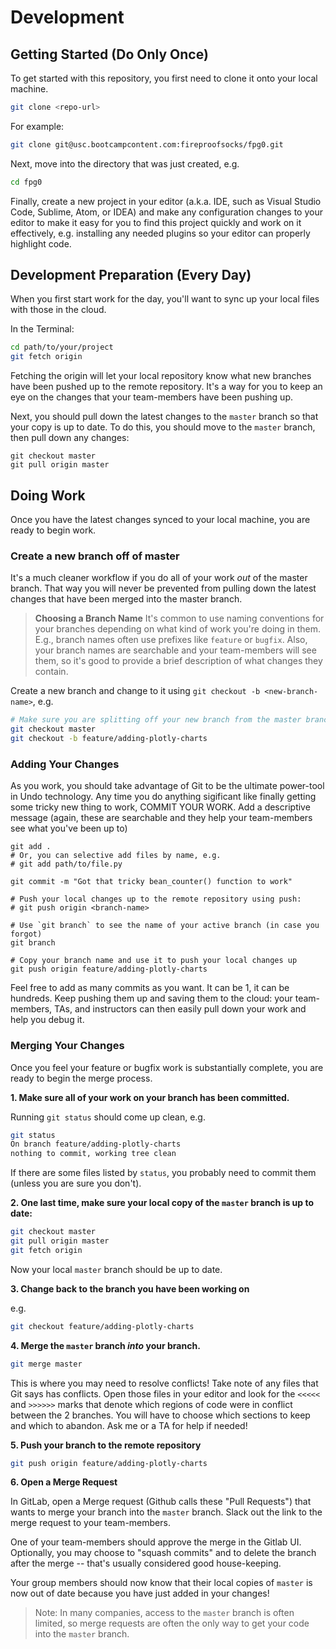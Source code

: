 # Development

## Getting Started (Do Only Once)

To get started with this repository, you first need to clone it onto your local machine.

```bash
git clone <repo-url>
```

For example:

```bash
git clone git@usc.bootcampcontent.com:fireproofsocks/fpg0.git
```

Next, move into the directory that was just created, e.g.

```bash
cd fpg0
```

Finally, create a new project in your editor (a.k.a. IDE, such as Visual Studio Code, Sublime, Atom, or IDEA) and make any configuration changes to your editor to make it easy for you to find this project quickly and work on it effectively, e.g. installing any needed plugins so your editor can properly highlight code.


## Development Preparation (Every Day)

When you first start work for the day, you'll want to sync up your local files with those in the cloud.  

In the Terminal:

```bash
cd path/to/your/project
git fetch origin
```

Fetching the origin will let your local repository know what new branches have been pushed up to the remote repository.  It's a way for you to keep an eye on the changes that your team-members have been pushing up.

Next, you should pull down the latest changes to the `master` branch so that your copy is up to date.  To do this, you should move to the `master` branch, then pull down any changes:

```
git checkout master
git pull origin master
```


## Doing Work

Once you have the latest changes synced to your local machine, you are ready to begin work.

### Create a new branch off of master

It's a much cleaner workflow if you do all of your work _out_ of the master branch. That way you will never be prevented from pulling down the latest changes that have been merged into the master branch.

> **Choosing a Branch Name** It's common to use naming conventions for your branches depending on what kind of work you're doing in them.  
> E.g., branch names often use prefixes like `feature` or `bugfix`.
> Also, your branch names are searchable and your team-members will see them, so it's good to provide a brief description of what changes they contain.

Create a new branch and change to it using `git checkout -b <new-branch-name>`, e.g. 

```bash
# Make sure you are splitting off your new branch from the master branch!
git checkout master
git checkout -b feature/adding-plotly-charts
```

### Adding Your Changes

As you work, you should take advantage of Git to be the ultimate power-tool in Undo technology.  Any time you do anything sigificant like finally getting some tricky new thing to work, COMMIT YOUR WORK.  Add a descriptive message (again, these are searchable and they help your team-members see what you've been up to)  

```
git add .
# Or, you can selective add files by name, e.g.
# git add path/to/file.py

git commit -m "Got that tricky bean_counter() function to work"

# Push your local changes up to the remote repository using push:
# git push origin <branch-name>

# Use `git branch` to see the name of your active branch (in case you forgot)
git branch

# Copy your branch name and use it to push your local changes up 
git push origin feature/adding-plotly-charts
```

Feel free to add as many commits as you want.  It can be 1, it can be hundreds.  Keep pushing them up and saving them to the cloud: your team-members, TAs, and instructors can then easily pull down your work and help you debug it.

### Merging Your Changes

Once you feel your feature or bugfix work is substantially complete, you are ready to begin the merge process.

**1. Make sure all of your work on your branch has been committed.**  

Running `git status` should come up clean, e.g.

```bash
git status
On branch feature/adding-plotly-charts
nothing to commit, working tree clean
```

If there are some files listed by `status`, you probably need to commit them (unless you are sure you don't).

**2. One last time, make sure your local copy of the `master` branch is up to date:**

```bash
git checkout master
git pull origin master
git fetch origin
```

Now your local `master` branch should be up to date.

**3. Change back to the branch you have been working on**

e.g.

```bash
git checkout feature/adding-plotly-charts
```

**4. Merge the `master` branch _into_ your branch.**

```bash
git merge master
```

This is where you may need to resolve conflicts!  Take note of any files that Git says has conflicts.  Open those files in your editor and look for the `<<<<<` and `>>>>>>` marks that denote which regions of code were in conflict between the 2 branches.  You will have to choose which sections to keep and which to abandon.  Ask me or a TA for help if needed!

**5. Push your branch to the remote repository**

```bash
git push origin feature/adding-plotly-charts
```


**6. Open a Merge Request**

In GitLab, open a Merge request (Github calls these "Pull Requests") that wants to merge your branch into the `master` branch.
Slack out the link to the merge request to your team-members.

One of your team-members should approve the merge in the Gitlab UI. Optionally, you may choose to "squash commits" and to delete the branch after the merge -- that's usually considered good house-keeping.

Your group members should now know that their local copies of `master` is now out of date because you have just added in your changes! 

> Note: In many companies, access to the `master` branch is often limited, so merge requests are often the only way to get your code into the `master` branch.